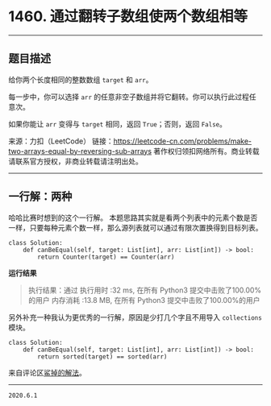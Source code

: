 # 1460. 通过翻转子数组使两个数组相等

---

## 题目描述

给你两个长度相同的整数数组 `target` 和 `arr`。

每一步中，你可以选择 `arr` 的任意非空子数组并将它翻转。你可以执行此过程任意次。

如果你能让 `arr` 变得与 `target` 相同，返回 `True`；否则，返回 `False`。

来源：力扣（LeetCode）
链接：https://leetcode-cn.com/problems/make-two-arrays-equal-by-reversing-sub-arrays
著作权归领扣网络所有。商业转载请联系官方授权，非商业转载请注明出处。

---

## 一行解：两种

哈哈比赛时想到的这个一行解。
本题思路其实就是看两个列表中的元素个数是否一样，只要每种元素个数一样，那么源列表就可以通过有限次置换得到目标列表。

```python3
class Solution:
    def canBeEqual(self, target: List[int], arr: List[int]) -> bool:
        return Counter(target) == Counter(arr)
```

**运行结果**

> 执行结果：通过
> 执行用时 :32 ms, 在所有 Python3 提交中击败了100.00% 的用户
> 内存消耗 :13.8 MB, 在所有 Python3 提交中击败了100.00%的用户

另外补充一种我认为更优秀的一行解，原因是少打几个字且不用导入 `collections` 模块。

```python3
class Solution:
    def canBeEqual(self, target: List[int], arr: List[int]) -> bool:
        return sorted(target) == sorted(arr)
```

来自评论区[鲨掉的解法](https://leetcode-cn.com/problems/make-two-arrays-equal-by-reversing-sub-arrays/comments/421383)。

---

`2020.6.1`
